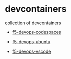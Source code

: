 # devcontainers
collection of devcontainers


- [f5-devops-codespaces](f5-devops-codespaces/readme.md)

- [f5-devops-ubuntu](f5-devops-ubuntu/readme.md)

- [f5-devops-vscode](f5-devops-vscode/readme.md)
